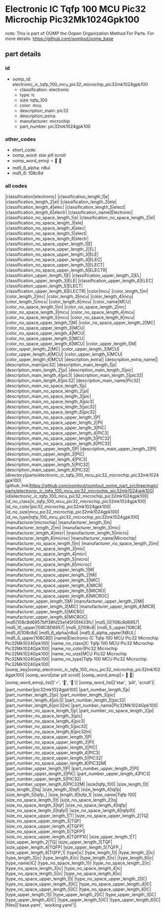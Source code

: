 # Electronic IC Tqfp 100 MCU Pic32 Microchip Pic32Mk1024Gpk100  

note: This is part of OOMP the Oopen Organization Method For Parts. For more details: https://github.com/oomlout/oomp_base

##  part details





### id
* oomp_id: electronic_ic_tqfp_100_mcu_pic32_microchip_pic32mk1024gpk100
  * classification: electronic
  * type: ic
  * size: tqfp_100
  * color: mcu
  * description_main: pic32
  * description_extra: 
  * manufacturer: microchip
  * part_number: pic32mk1024gpk100

### other_codes
* short_code: 
* oomp_word: star pill scroll
* oomp_word_emoji :star: :pill: :scroll:
* md5_6_alpha: n8ul
* md5_6: 108c8d

### all codes 
|classification|electronic|
|classification_length_1|e|
|classification_length_2|el|
|classification_length_3|ele|
|classification_length_4|elec|
|classification_length_5|elect|
|classification_length_6|electr|
|classification_name|Electronic|
|classification_no_space_length_1|e|
|classification_no_space_length_2|el|
|classification_no_space_length_3|ele|
|classification_no_space_length_4|elec|
|classification_no_space_length_5|elect|
|classification_no_space_length_6|electr|
|classification_no_space_upper_length_1|E|
|classification_no_space_upper_length_2|EL|
|classification_no_space_upper_length_3|ELE|
|classification_no_space_upper_length_4|ELEC|
|classification_no_space_upper_length_5|ELECT|
|classification_no_space_upper_length_6|ELECTR|
|classification_upper_length_1|E|
|classification_upper_length_2|EL|
|classification_upper_length_3|ELE|
|classification_upper_length_4|ELEC|
|classification_upper_length_5|ELECT|
|classification_upper_length_6|ELECTR|
|color|mcu|
|color_length_1|m|
|color_length_2|mc|
|color_length_3|mcu|
|color_length_4|mcu|
|color_length_5|mcu|
|color_length_6|mcu|
|color_name|MCU|
|color_no_space_length_1|m|
|color_no_space_length_2|mc|
|color_no_space_length_3|mcu|
|color_no_space_length_4|mcu|
|color_no_space_length_5|mcu|
|color_no_space_length_6|mcu|
|color_no_space_upper_length_1|M|
|color_no_space_upper_length_2|MC|
|color_no_space_upper_length_3|MCU|
|color_no_space_upper_length_4|MCU|
|color_no_space_upper_length_5|MCU|
|color_no_space_upper_length_6|MCU|
|color_upper_length_1|M|
|color_upper_length_2|MC|
|color_upper_length_3|MCU|
|color_upper_length_4|MCU|
|color_upper_length_5|MCU|
|color_upper_length_6|MCU|
|description_extra||
|description_extra_name||
|description_main|pic32|
|description_main_length_1|p|
|description_main_length_2|pi|
|description_main_length_3|pic|
|description_main_length_4|pic3|
|description_main_length_5|pic32|
|description_main_length_6|pic32|
|description_main_name|Pic32|
|description_main_no_space_length_1|p|
|description_main_no_space_length_2|pi|
|description_main_no_space_length_3|pic|
|description_main_no_space_length_4|pic3|
|description_main_no_space_length_5|pic32|
|description_main_no_space_length_6|pic32|
|description_main_no_space_upper_length_1|P|
|description_main_no_space_upper_length_2|PI|
|description_main_no_space_upper_length_3|PIC|
|description_main_no_space_upper_length_4|PIC3|
|description_main_no_space_upper_length_5|PIC32|
|description_main_no_space_upper_length_6|PIC32|
|description_main_upper_length_1|P|
|description_main_upper_length_2|PI|
|description_main_upper_length_3|PIC|
|description_main_upper_length_4|PIC3|
|description_main_upper_length_5|PIC32|
|description_main_upper_length_6|PIC32|
|directory|parts/electronic_ic_tqfp_100_mcu_pic32_microchip_pic32mk1024gpk100|
|github_link|https://github.com/oomlout/oomlout_oomp_part_src/tree/main/parts/electronic_ic_tqfp_100_mcu_pic32_microchip_pic32mk1024gpk100|
|id|electronic_ic_tqfp_100_mcu_pic32_microchip_pic32mk1024gpk100|
|id_no_class|ic_tqfp_100_mcu_pic32_microchip_pic32mk1024gpk100|
|id_no_color|pic32_microchip_pic32mk1024gpk100|
|id_no_size|mcu_pic32_microchip_pic32mk1024gpk100|
|id_no_type|tqfp_100_mcu_pic32_microchip_pic32mk1024gpk100|
|manufacturer|microchip|
|manufacturer_length_1|m|
|manufacturer_length_2|mi|
|manufacturer_length_3|mic|
|manufacturer_length_4|micr|
|manufacturer_length_5|micro|
|manufacturer_length_6|microc|
|manufacturer_name|Microchip|
|manufacturer_no_space_length_1|m|
|manufacturer_no_space_length_2|mi|
|manufacturer_no_space_length_3|mic|
|manufacturer_no_space_length_4|micr|
|manufacturer_no_space_length_5|micro|
|manufacturer_no_space_length_6|microc|
|manufacturer_no_space_upper_length_1|M|
|manufacturer_no_space_upper_length_2|MI|
|manufacturer_no_space_upper_length_3|MIC|
|manufacturer_no_space_upper_length_4|MICR|
|manufacturer_no_space_upper_length_5|MICRO|
|manufacturer_no_space_upper_length_6|MICROC|
|manufacturer_upper_length_1|M|
|manufacturer_upper_length_2|MI|
|manufacturer_upper_length_3|MIC|
|manufacturer_upper_length_4|MICR|
|manufacturer_upper_length_5|MICRO|
|manufacturer_upper_length_6|MICROC|
|md5|108c8d6957bff38fd25e145f05f433fc|
|md5_10|108c8d6957|
|md5_10_upper|108C8D6957|
|md5_5|108c8|
|md5_5_upper|108C8|
|md5_6|108c8d|
|md5_6_alpha|n8ul|
|md5_6_alpha_upper|N8UL|
|md5_6_upper|108C8D|
|name|Electronic IC Tqfp 100 MCU Pic32 Microchip Pic32Mk1024Gpk100|
|name_no_class|IC Tqfp 100 MCU Pic32 Microchip Pic32Mk1024Gpk100|
|name_no_color|Pic32 Microchip Pic32Mk1024Gpk100|
|name_no_size|MCU Pic32 Microchip Pic32Mk1024Gpk100|
|name_no_type|Tqfp 100 MCU Pic32 Microchip Pic32Mk1024Gpk100|
|oomp_key|oomp_electronic_ic_tqfp_100_mcu_pic32_microchip_pic32mk1024gpk100|
|oomp_word|star pill scroll|
|oomp_word_emoji|:star: :pill: :scroll:|
|oomp_word_emoji_list|[':star:', ':pill:', ':scroll:']|
|oomp_word_list|['star', 'pill', 'scroll']|
|part_number|pic32mk1024gpk100|
|part_number_length_1|p|
|part_number_length_2|pi|
|part_number_length_3|pic|
|part_number_length_4|pic3|
|part_number_length_5|pic32|
|part_number_length_6|pic32m|
|part_number_name|Pic32Mk1024Gpk100|
|part_number_no_space_length_1|p|
|part_number_no_space_length_2|pi|
|part_number_no_space_length_3|pic|
|part_number_no_space_length_4|pic3|
|part_number_no_space_length_5|pic32|
|part_number_no_space_length_6|pic32m|
|part_number_no_space_upper_length_1|P|
|part_number_no_space_upper_length_2|PI|
|part_number_no_space_upper_length_3|PIC|
|part_number_no_space_upper_length_4|PIC3|
|part_number_no_space_upper_length_5|PIC32|
|part_number_no_space_upper_length_6|PIC32M|
|part_number_upper_length_1|P|
|part_number_upper_length_2|PI|
|part_number_upper_length_3|PIC|
|part_number_upper_length_4|PIC3|
|part_number_upper_length_5|PIC32|
|part_number_upper_length_6|PIC32M|
|size|tqfp_100|
|size_length_1|t|
|size_length_2|tq|
|size_length_3|tqf|
|size_length_4|tqfp|
|size_length_5|tqfp_|
|size_length_6|tqfp_1|
|size_name|Tqfp 100|
|size_no_space_length_1|t|
|size_no_space_length_2|tq|
|size_no_space_length_3|tqf|
|size_no_space_length_4|tqfp|
|size_no_space_length_5|tqfp1|
|size_no_space_length_6|tqfp10|
|size_no_space_upper_length_1|T|
|size_no_space_upper_length_2|TQ|
|size_no_space_upper_length_3|TQF|
|size_no_space_upper_length_4|TQFP|
|size_no_space_upper_length_5|TQFP1|
|size_no_space_upper_length_6|TQFP10|
|size_upper_length_1|T|
|size_upper_length_2|TQ|
|size_upper_length_3|TQF|
|size_upper_length_4|TQFP|
|size_upper_length_5|TQFP_|
|size_upper_length_6|TQFP_1|
|type|ic|
|type_length_1|i|
|type_length_2|ic|
|type_length_3|ic|
|type_length_4|ic|
|type_length_5|ic|
|type_length_6|ic|
|type_name|IC|
|type_no_space_length_1|i|
|type_no_space_length_2|ic|
|type_no_space_length_3|ic|
|type_no_space_length_4|ic|
|type_no_space_length_5|ic|
|type_no_space_length_6|ic|
|type_no_space_upper_length_1|I|
|type_no_space_upper_length_2|IC|
|type_no_space_upper_length_3|IC|
|type_no_space_upper_length_4|IC|
|type_no_space_upper_length_5|IC|
|type_no_space_upper_length_6|IC|
|type_upper_length_1|I|
|type_upper_length_2|IC|
|type_upper_length_3|IC|
|type_upper_length_4|IC|
|type_upper_length_5|IC|
|type_upper_length_6|IC|
|files|['base.yaml', 'working.yaml']|
